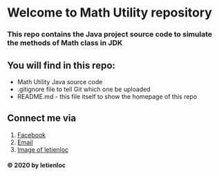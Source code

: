 # Welcome to Math Utility repository

### This repo contains the Java project source code to simulate the methods of Math class in JDK 

## You will find in this repo:
* Math Utility Java source code
* .gitignore file to tell Git which one be uploaded
* README.md - this file itself to show the homepage of this repo 

## Connect me via 
1. [Facebook](https://facebook.com/letienlocvn)
2. [Email](mailto:letienlocvn@gmail.com)
3. [Image of letienloc](https://unsplash.com/photos/erJIK6HLBCw)

#### © 2020 by letienloc